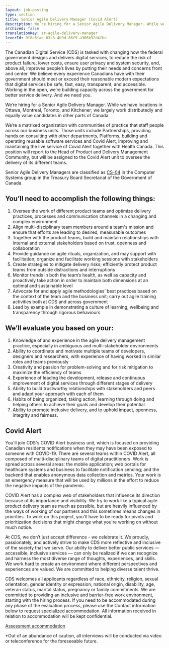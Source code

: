 ```yaml
---
layout: job-posting
type: section
title: Senior Agile Delivery Manager (Covid Alert)
description: We’re hiring for a Senior Agile Delivery Manager. While we have locations in Ottawa, Montreal, Toronto, and Kitchener; we largely work distributedly and equally value candidates in other parts of Canada.
archived: false
translationKey: sr-agile-delivery-manager
leverId: 9f8e6fae-63c8-4b9d-86f9-a366b32d4fbe
---
```


The Canadian Digital Service (CDS) is tasked with changing how the federal government designs and delivers digital services, to reduce the risk of product failure, lower costs, ensure user privacy and system security, and, above all, improves people’s lives by putting their needs and concerns front and center. We believe every experience Canadians have with their government should meet or exceed their reasonable modern expectations that digital services be safe, fast, easy, transparent, and accessible. Working in the open, we’re building capacity across the government for better service delivery. And we need you.

We’re hiring for a Senior Agile Delivery Manager. While we have locations in Ottawa, Montreal, Toronto, and Kitchener; we largely work distributedly and equally value candidates in other parts of Canada.

We’re a matrixed organization with communities of practice that staff people across our business units. Those units include Partnerships, providing hands on consulting with other departments, Platforms, building and operating reusable software services and Covid Alert, improving and maintaining the live service of Covid Alert together with Health Canada. This position will report to the Head of Product and Delivery Management Community, but will be assigned to the Covid Alert unit to oversee the delivery of its different teams. 

Senior Agile Delivery Managers are classified as [CS-04](https://www.tbs-sct.gc.ca/agreements-conventions/view-visualiser-eng.aspx?id=1#toc12259212260/) in the Computer Systems group in the Treasury Board Secretariat of the Government of Canada. 

## You’ll need to accomplish the following things:

1. Oversee the work of different product teams and optimize delivery practices, processes and communication channels in a changing and complex environment
2. Align multi-disciplinary team members around a team's mission and ensure that efforts are leading to desired, measurable outcomes
3. Together with the product teams, build and maintain relationships with internal and external stakeholders based on trust, openness and collaboration 
4. Provide guidance on agile rituals, organization, and may support with facilitation; organize and facilitate working sessions with stakeholders
5. Create strategies to mitigate delivery risks; efficiently protect product teams from outside distractions and interruptions
6. Monitor trends in both the team’s health, as well as capacity and proactively take action in order to maintain both dimensions at an optimal and sustainable level
7. Advocate for and apply agile methodologies’ best practices based on the context of the team and the business unit; carry out agile training activities both at CDS and across government
8. Lead by example in demonstrating a culture of learning, wellbeing and transparency through rigorous behaviours

## We’ll evaluate you based on your:

1. Knowledge of and experience in the agile delivery management practice, especially in ambiguous and multi-stakeholder environments
2. Ability to coordinate and motivate multiple teams of developers, designers and researchers, with experience of having worked in similar roles and teams previously
3. Creativity and passion for problem-solving and for risk mitigation to maximize the efficiency of teams
4. Experience of leading the development, release and continuous improvement of digital services through different stages of delivery
5. Ability to build trustworthy relationships with stakeholders and peers and adapt your approach with each of them 
6. Habits of being organized, taking action, learning through doing and helping others to achieve their goals and develop their potential
7. Ability to promote inclusive delivery, and to uphold impact, openness, integrity and fairness.

## Covid Alert

You'll join CDS's COVID Alert business unit, which is focused on providing Canadian residents notifications when they may have been exposed to someone with COVID-19. There are several teams within COVID Alert, all composed of multi-disciplinary teams of digital practitioners. Work is spread across several areas: the mobile application; web portals for healthcare systems and business to facilitate notification sending; and the backend that enables anonymous data collection and metrics. Your work is an emergency measure that will be used by millions in the effort to reduce the negative impacts of the pandemic.

COVID Alert has a complex web of stakeholders that influence its direction because of its importance and visibility. We try to work like a typical agile product delivery team as much as possible, but are heavily influenced by the ways of working of our partners and this sometimes means changes in priorities. To work on this project, you'll have to be ready for pivots and prioritization decisions that might change what you're working on without much notice.

At CDS, we don’t just accept difference - we celebrate it. We proudly, passionately, and actively strive to make CDS more reflective and inclusive of the society that we serve. Our ability to deliver better public services — accessible, inclusive services — can only be realized if we can recognize and harness the most diverse range of thoughts, experiences, and skills. We work hard to create an environment where different perspectives and experiences are valued. We are committed to helping diverse talent thrive.

CDS welcomes all applicants regardless of race, ethnicity, religion, sexual orientation, gender identity or expression, national origin, disability, age, veteran status, marital status, pregnancy or family commitments. We are committed to providing an inclusive and barrier-free work environment, starting with the hiring process. If you need to be accommodated during any phase of the evaluation process, please use the Contact information below to request specialized accommodation. All information received in relation to accommodation will be kept confidential.

[Assessment accommodation](https://www.canada.ca/en/public-service-commission/services/assessment-accommodation-page.html)

*Out of an abundance of caution, all interviews will be conducted via video or teleconference for the foreseeable future.




